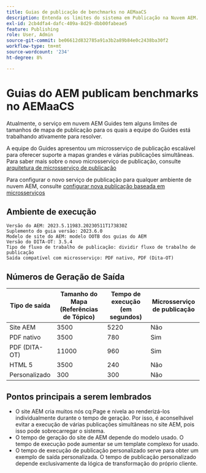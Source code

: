 ```yaml
---
title: Guias de publicação de benchmarks no AEMaaCS
description: Entenda os limites do sistema em Publicação na Nuvem AEM.
exl-id: 2cb4dfa4-dafc-409a-8d29-dbb00fabeae5
feature: Publishing
role: User, Admin
source-git-commit: be06612d832785a91a3b2a89b84e0c2438ba30f2
workflow-type: tm+mt
source-wordcount: '234'
ht-degree: 8%

---
```


# Guias do AEM publicam benchmarks no AEMaaCS

Atualmente, o serviço em nuvem AEM Guides tem alguns limites de tamanhos de mapa de publicação para os quais a equipe do Guides está trabalhando ativamente para resolver.

A equipe do Guides apresentou um microsserviço de publicação escalável para oferecer suporte a mapas grandes e várias publicações simultâneas. Para saber mais sobre o novo microsserviço de publicação, consulte [arquitetura de microsserviço de publicação](publish-microservice-architecture-and-performance.md)

Para configurar o novo serviço de publicação para qualquer ambiente de nuvem AEM, consulte [configurar nova publicação baseada em microsserviços](configure-microservices.md)


## Ambiente de execução

    Versão do AEM: 2023.5.11983.20230511T173830Z
    Suplemento do guia versão: 2023.6.0
    Modelo de site do AEM: modelo OOTB dos guias do AEM
    Versão do DITA-OT: 3.5.4
    Tipo de fluxo de trabalho de publicação: dividir fluxo de trabalho de publicação
    Saída compatível com microsserviço: PDF nativo, PDF (Dita-OT)

## Números de Geração de Saída

| Tipo de saída | Tamanho do Mapa (Referências de Tópico) | Tempo de execução (em segundos) | Microsserviço de publicação |
|---------------|------------------------------|----------------------------|-----------------------|
| Site AEM | 3500 | 5220 | Não |
| PDF nativo | 3500 | 780 | Sim |
| PDF (DITA-OT) | 11000 | 960 | Sim |
| HTML 5 | 3500 | 240 | Não |
| Personalizado | 300 | 300 | Não |

## Pontos principais a serem lembrados

- O site AEM cria muitos nós cq:Page e nivela ao renderizá-los individualmente durante o tempo de geração. Por isso, é aconselhável evitar a execução de várias publicações simultâneas no site AEM, pois isso pode sobrecarregar o sistema.
- O tempo de geração do site de AEM depende do modelo usado. O tempo de execução pode aumentar se um template complexo for usado.
- O tempo de execução de publicação personalizado serve para obter um exemplo de saída personalizada. O tempo de publicação personalizado depende exclusivamente da lógica de transformação do próprio cliente.
